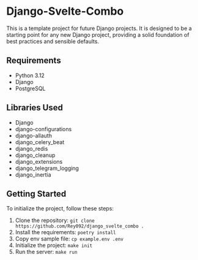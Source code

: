 # Django-Svelte-Combo

This is a template project for future Django projects. It is designed to be a starting point for any new Django project, providing a solid foundation of best practices and sensible defaults.

## Requirements

- Python 3.12
- Django
- PostgreSQL

## Libraries Used

- Django
- django-configurations
- django-allauth
- django_celery_beat
- django_redis
- django_cleanup
- django_extensions
- django_telegram_logging
- django_inertia

## Getting Started

To initialize the project, follow these steps:

1. Clone the repository: `git clone https://github.com/Rey092/django_svelte_combo .`
2. Install the requirements: `poetry install`
3. Copy env sample file: `cp example.env .env`
4. Initialize the project: `make init`
5. Run the server: `make run`
